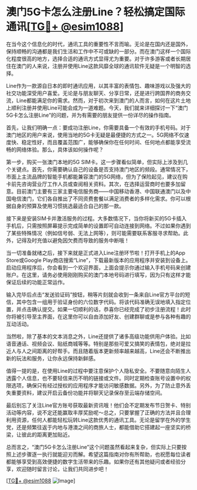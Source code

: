 # 澳门5G卡怎么注册Line？轻松搞定国际通讯[[TG💪+ @esim1088](https://t.me/s/esim1088)]

在当今这个信息化的时代，通讯工具的重要性不言而喻。无论是在国内还是国外，保持顺畅的沟通都是我们生活和工作中不可或缺的一部分。而在澳门这样一个国际化程度很高的地方，选择合适的通讯方式显得尤为重要。对于许多游客或者长期居住在澳门的人来说，注册并使用Line这款风靡全球的通讯软件无疑是一个明智的选择。

Line作为一款源自日本的即时通讯应用，以其丰富的表情包、趣味游戏以及强大的社交功能深受用户喜爱。无论是与朋友聊天、分享日常，还是进行跨国界的商务交流，Line都能满足你的需求。然而，对于初次来到澳门的人而言，如何在这片土地上顺利注册并使用Line可能会成为一道难题。今天，我们就来详细探讨一下“澳门5G卡怎么注册Line”的问题，并为有需要的朋友提供一份详尽的操作指南。

首先，让我们明确一点：要成功注册Line，你需要具备一个有效的手机号码。对于澳门地区的用户来说，使用当地的5G卡无疑是最便捷的方式之一。5G网络不仅速度快、稳定性好，而且覆盖范围广，能够确保你在任何时间、任何地点都能享受流畅的网络体验。那么，具体该如何操作呢？

第一步，购买一张澳门本地的5G SIM卡。这一步骤看似简单，但实际上涉及到几个关键点。首先，你需要确认自己的设备是否支持澳门地区的频段。通常情况下，市面上主流品牌的智能手机都能兼容澳门的5G网络，但为了保险起见，建议在购卡前先咨询营业厅工作人员或查阅相关资料。其次，在选择运营商时也要多加留意。目前澳门主要有三家主要电信服务商——中国移动香港、中国联通澳门以及中国电信澳门，它们各自推出了不同资费套餐以满足消费者的多样化需求。你可以根据自身的预算及使用习惯挑选最适合自己的那一款。

接下来是安装SIM卡并激活服务的过程。大多数情况下，当你将新买的5G卡插入手机后，只需按照屏幕提示完成简单的设置即可自动连接到网络。不过如果你遇到了某些特殊情况（例如信号弱、无法上网等），则可能需要联系客服寻求帮助。此外，记得及时充值以避免因欠费而导致的服务中断哦！

当一切准备就绪之后，接下来就是正式进入Line注册环节啦！打开手机上的App Store或Google Play商店搜索“Line”，下载最新版本的应用程序并安装到设备上。启动应用程序后，你会看到一个欢迎界面，上面会提示你通过输入手机号码来创建账户。在这里，请务必使用刚刚购买的澳门本地号码进行填写，因为只有这样才能保证后续的功能正常运作。

输入完毕后点击“发送验证码”按钮，稍等片刻就会收到一条来自Line官方平台的短信，其中包含一组用于验证身份的六位数字代码。将该代码准确无误地填入指定位置，并点击确认提交。如果一切顺利的话，恭喜你已经完成了初步注册流程！此时你将被引导至主界面，在这里你可以自由添加好友、创建群聊或是参与各种有趣的互动活动。

当然啦，除了基本的文本消息之外，Line还提供了诸多高级功能供用户体验。比如语音通话、视频会议、贴纸商城等等。特别是那些可爱又搞笑的表情包，绝对是拉近人与人之间距离的好帮手。而且随着版本更新频率越来越高，Line还会不断推出新的玩法和服务，让你永远保持新鲜感。

值得一提的是，在使用Line的过程中要注意保护个人隐私安全。不要随意向陌生人透露个人信息，也不要轻信来历不明的链接或文件。同时定期检查账号设置中的权限选项，确保只有经过授权的应用程序才能访问敏感数据。另外，为了防止意外丢失重要资料，建议开启云备份功能并将聊天记录保存至云端存储空间。

最后别忘了关注Line官方账号获取最新资讯哦！他们会不定期发布节日贺卡、特别活动等内容，说不定还能赢取丰厚奖励呢～总之，只要掌握了正确的方法并且合理利用资源，任何人都能轻松玩转Line这款优秀的通讯工具。无论是留学在外的学生党，还是频繁往返于内地与港澳之间的商旅人士，都能借助它搭建起一座坚实的桥梁，让彼此的距离更加贴近。

总而言之，“澳门5G卡怎么注册Line”这个问题虽然看起来复杂，但实际上只要按照上述步骤逐一执行就能迎刃而解。希望这篇指南对你有所帮助，也祝愿每位读者都能够享受到高效便捷的数字生活带来的乐趣。如果你还有其他疑问或者经验分享，欢迎随时留言讨论，让我们共同进步吧！

[[TG💪+ @esim1088](https://t.me/s/esim1088) ![Image](https://i.postimg.cc/4NQfJmqS/Snipaste-2025-05-13-00-14-12.png)]